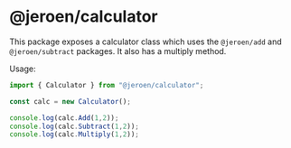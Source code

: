 # @jeroen/calculator

This package exposes a calculator class which uses the `@jeroen/add` and `@jeroen/subtract` packages. It also has a multiply method.

Usage:
```typescript
import { Calculator } from "@jeroen/calculator";

const calc = new Calculator();

console.log(calc.Add(1,2));
console.log(calc.Subtract(1,2));
console.log(calc.Multiply(1,2));
```

